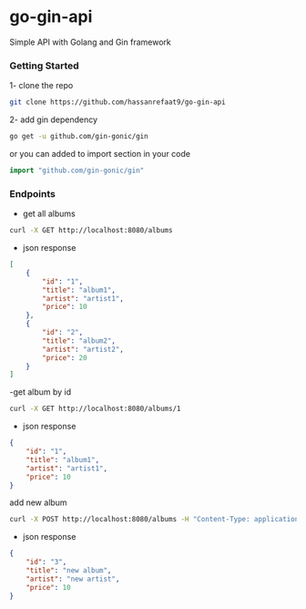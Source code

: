 # go-gin-api
Simple API with Golang and Gin framework

### Getting Started

1- clone the repo

```bash
git clone https://github.com/hassanrefaat9/go-gin-api
```

2- add gin dependency

```bash
go get -u github.com/gin-gonic/gin
```
or
you can added to import section in your code

```go
import "github.com/gin-gonic/gin"
```

### Endpoints

- get all albums

```bash
curl -X GET http://localhost:8080/albums
```
- json response

```json
[
    {
        "id": "1",
        "title": "album1",
        "artist": "artist1",
        "price": 10
    },
    {
        "id": "2",
        "title": "album2",
        "artist": "artist2",
        "price": 20
    }
]
```

-get album by id

```bash
curl -X GET http://localhost:8080/albums/1
```

- json response


```json
{
    "id": "1",
    "title": "album1",
    "artist": "artist1",
    "price": 10
}
```
add new album

```bash
curl -X POST http://localhost:8080/albums -H "Content-Type: application/json" -d '{"id": "3", "title": "new album", "artist": "new artist", "price": 10}'
```

- json response

```json
{
    "id": "3",
    "title": "new album",
    "artist": "new artist",
    "price": 10
}
```